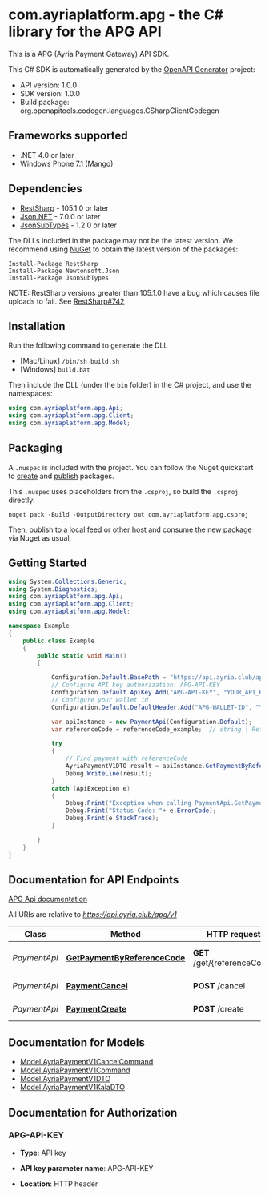 # com.ayriaplatform.apg - the C# library for the APG API

This is a APG (Ayria Payment Gateway) API SDK.

This C# SDK is automatically generated by the [OpenAPI Generator](https://openapi-generator.tech) project:

- API version: 1.0.0
- SDK version: 1.0.0
- Build package: org.openapitools.codegen.languages.CSharpClientCodegen

## Frameworks supported


- .NET 4.0 or later
- Windows Phone 7.1 (Mango)

## Dependencies


- [RestSharp](https://www.nuget.org/packages/RestSharp) - 105.1.0 or later
- [Json.NET](https://www.nuget.org/packages/Newtonsoft.Json/) - 7.0.0 or later
- [JsonSubTypes](https://www.nuget.org/packages/JsonSubTypes/) - 1.2.0 or later

The DLLs included in the package may not be the latest version. We recommend using [NuGet](https://docs.nuget.org/consume/installing-nuget) to obtain the latest version of the packages:

```
Install-Package RestSharp
Install-Package Newtonsoft.Json
Install-Package JsonSubTypes
```

NOTE: RestSharp versions greater than 105.1.0 have a bug which causes file uploads to fail. See [RestSharp#742](https://github.com/restsharp/RestSharp/issues/742)

## Installation

Run the following command to generate the DLL

- [Mac/Linux] `/bin/sh build.sh`
- [Windows] `build.bat`

Then include the DLL (under the `bin` folder) in the C# project, and use the namespaces:

```csharp
using com.ayriaplatform.apg.Api;
using com.ayriaplatform.apg.Client;
using com.ayriaplatform.apg.Model;

```


## Packaging

A `.nuspec` is included with the project. You can follow the Nuget quickstart to [create](https://docs.microsoft.com/en-us/nuget/quickstart/create-and-publish-a-package#create-the-package) and [publish](https://docs.microsoft.com/en-us/nuget/quickstart/create-and-publish-a-package#publish-the-package) packages.

This `.nuspec` uses placeholders from the `.csproj`, so build the `.csproj` directly:

```
nuget pack -Build -OutputDirectory out com.ayriaplatform.apg.csproj
```

Then, publish to a [local feed](https://docs.microsoft.com/en-us/nuget/hosting-packages/local-feeds) or [other host](https://docs.microsoft.com/en-us/nuget/hosting-packages/overview) and consume the new package via Nuget as usual.


## Getting Started

```csharp
using System.Collections.Generic;
using System.Diagnostics;
using com.ayriaplatform.apg.Api;
using com.ayriaplatform.apg.Client;
using com.ayriaplatform.apg.Model;

namespace Example
{
    public class Example
    {
        public static void Main()
        {

            Configuration.Default.BasePath = "https://api.ayria.club/apg/v1";
            // Configure API key authorization: APG-API-KEY
            Configuration.Default.ApiKey.Add("APG-API-KEY", "YOUR_API_KEY");
            // Configure your wallet id
            Configuration.Default.DefaultHeader.Add("APG-WALLET-ID", "YOUR_WALLET_ID");

            var apiInstance = new PaymentApi(Configuration.Default);
            var referenceCode = referenceCode_example;  // string | ReferenceCode of payment to return

            try
            {
                // Find payment with referenceCode
                AyriaPaymentV1DTO result = apiInstance.GetPaymentByReferenceCode(referenceCode);
                Debug.WriteLine(result);
            }
            catch (ApiException e)
            {
                Debug.Print("Exception when calling PaymentApi.GetPaymentByReferenceCode: " + e.Message );
                Debug.Print("Status Code: "+ e.ErrorCode);
                Debug.Print(e.StackTrace);
            }

        }
    }
}
```

## Documentation for API Endpoints

[APG Api documentation](https://api.ayria.club/docs/index.html#_apg_ayria_payment_gateway)

All URIs are relative to *https://api.ayria.club/apg/v1*

Class | Method | HTTP request | Description
------------ | ------------- | ------------- | -------------
*PaymentApi* | [**GetPaymentByReferenceCode**](docs/PaymentApi.md#getpaymentbyreferencecode) | **GET** /get/{referenceCode} | Find payment with referenceCode
*PaymentApi* | [**PaymentCancel**](docs/PaymentApi.md#paymentcancel) | **POST** /cancel | Cancel a  payment
*PaymentApi* | [**PaymentCreate**](docs/PaymentApi.md#paymentcreate) | **POST** /create | Add a new payment


## Documentation for Models

 - [Model.AyriaPaymentV1CancelCommand](docs/AyriaPaymentV1CancelCommand.md)
 - [Model.AyriaPaymentV1Command](docs/AyriaPaymentV1Command.md)
 - [Model.AyriaPaymentV1DTO](docs/AyriaPaymentV1DTO.md)
 - [Model.AyriaPaymentV1KalaDTO](docs/AyriaPaymentV1KalaDTO.md)


## Documentation for Authorization


### APG-API-KEY

- **Type**: API key

- **API key parameter name**: APG-API-KEY
- **Location**: HTTP header
